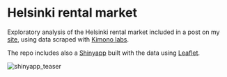 # Helsinki rental market
Exploratory analysis of the Helsinki rental market included in a post on my [site](http://factsandfigures.me/2015/02/10/helsinki-housing-/), using data scraped with [Kimono labs](https://www.kimonolabs.com/).

The repo includes also a [Shinyapp](https://jcarlosmayo.shinyapps.io/helsinki_housing_leaflet/) built with the data using [Leaflet](http://leafletjs.com/).

![shinyapp_teaser](http://factsandfigures.me/img/post-helsinki-housing/post-helsinki-housing-teaser.png)
